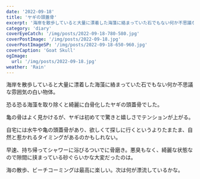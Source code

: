 ```yaml
---
date: '2022-09-18'
title: 'ヤギの頭蓋骨'
excerpt: '海岸を散歩していると大量に漂着した海藻に絡まっていた石でもない何か不思議な雰囲気の白い物体。'
category: 'diary'
coverEyeCatch: '/img/posts/2022-09-18-780-580.jpg'
coverPostImage: '/img/posts/2022-09-18.jpg'
coverPostImageSP: '/img/posts/2022-09-18-650-960.jpg'
coverCaption: 'Goat Skull'
ogImage:
  url: '/img/posts/2022-09-18.jpg'
weather: 'Rain'
---
```


海岸を散歩していると大量に漂着した海藻に絡まっていた石でもない何か不思議な雰囲気の白い物体。

恐る恐る海藻を取り除くと綺麗に白骨化したヤギの頭蓋骨でした。

亀の骨はよく見かけるが、ヤギは初めてで驚きと嬉しさでテンションが上がる。

自宅には水牛や亀の頭蓋骨があり、欲しくて探しに行くというよりたまたま、自然と惹かれるタイミングがあるのかもしれない。

早速、持ち帰ってシャワーに浴びるついでに骨磨き。悪臭もなく、綺麗な状態なので隙間に挟まっている砂ぐらいかな大変だったのは。

海の散歩、ビーチコーミングは最高に楽しい。次は何が漂流しているかな。
